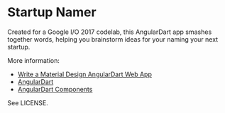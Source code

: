 # Startup Namer

Created for a Google I/O 2017 codelab, this AngularDart app smashes together
words, helping you brainstorm ideas for your naming your next startup.

More information:
* [Write a Material Design AngularDart Web App](https://codelabs.developers.google.com/codelabs/your-first-angulardart-web-app/)
* [AngularDart](https://webdev.dartlang.org/angular)
* [AngularDart Components](https://webdev.dartlang.org/components)

See LICENSE.
